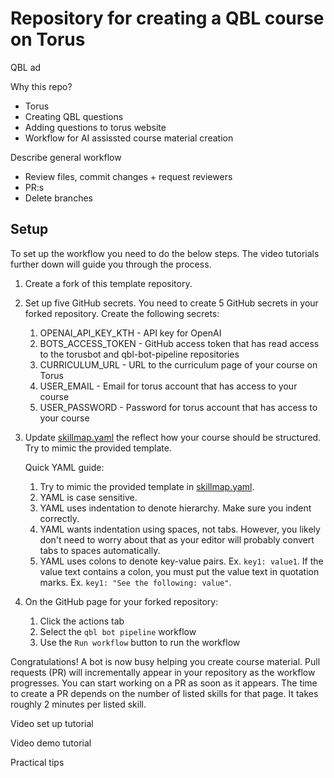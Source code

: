 # Repository for creating a QBL course on Torus

QBL ad

Why this repo?
- Torus
- Creating QBL questions
- Adding questions to torus website
- Workflow for AI assissted course material creation

Describe general workflow
- Review files, commit changes + request reviewers
- PR:s
- Delete branches

## Setup

To set up the workflow you need to do the below steps. The video tutorials further down will guide you through the process.

1. Create a fork of this template repository.

2. Set up five GitHub secrets. You need to create 5 GitHub secrets in your forked repository. Create the following secrets:

    1. OPENAI_API_KEY_KTH - API key for OpenAI
    2. BOTS_ACCESS_TOKEN - GitHub access token that has read access to the torusbot and qbl-bot-pipeline repositories
    3. CURRICULUM_URL - URL to the curriculum page of your course on Torus
    4. USER_EMAIL - Email for torus account that has access to your course
    5. USER_PASSWORD - Password for torus account that has access to your course

3. Update [skillmap.yaml](skillmap.yaml) the reflect how your course should be structured. Try to mimic the provided template.

    Quick YAML guide:

    1. Try to mimic the provided template in [skillmap.yaml](skillmap.yaml).
    2. YAML is case sensitive.
    3. YAML uses indentation to denote hierarchy. Make sure you indent correctly.
    4. YAML wants indentation using spaces, not tabs. However, you likely don't need to worry about that as your editor will probably convert tabs to spaces automatically.
    5. YAML uses colons to denote key-value pairs. Ex. `key1: value1`. If the value text contains a colon, you must put the value text in quotation marks. Ex. `key1: "See the following: value"`.

4. On the GitHub page for your forked repository:
    1. Click the actions tab
    2. Select the `qbl bot pipeline` workflow
    3. Use the `Run workflow` button to run the workflow

Congratulations! A bot is now busy helping you create course material. Pull requests (PR) will incrementally appear in your repository as the workflow progresses. You can start working on a PR as soon as it appears. The time to create a PR depends on the number of listed skills for that page. It takes roughly 2 minutes per listed skill.

Video set up tutorial

Video demo tutorial

Practical tips